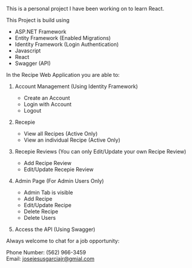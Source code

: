 This is a personal project I have been working on to learn React.

This Project is build using 

  - ASP.NET Framework
  - Entity Framework (Enabled Migrations)
  - Identity Framework (Login Authentication)
  - Javascript
  - React
  - Swagger (API)

In the Recipe Web Application you are able to:

  1. Account Management (Using Identity Framework)
     - Create an Account
     - Login with Account
     - Logout

  3. Recepie
     - View all Recipes (Active Only)
     - View an individual Recipe (Active Only)

  5. Recepie Reviews (You can only Edit/Update your own Recipe Review)
     - Add Recipe Review
     - Edit/Update Recepie Review

  7. Admin Page (For Admin Users Only)
     - Admin Tab is visible
     - Add Recipe
     - Edit/Update Recipe
     - Delete Recipe
     - Delete Users

  9. Access the API (Using Swagger)

Always welcome to chat for a job opportunity: 

  Phone Number: (562) 966-3459 <br/>
  Email: josejesusgarciajr@gmial.com
     

